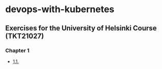 # devops-with-kubernetes

## Exercises for the University of Helsinki Course (TKT21027)

### Chapter 1

- [1.1.](https://github.com/E7ast1c/devops-with-kubernetes/tree/1.1/log_output)